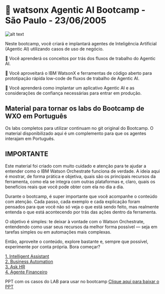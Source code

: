 # 🤖 watsonx Agentic AI Bootcamp - São Paulo - 23/06/2005

![alt text](/agentic-bootcamp.png)


Neste bootcamp, você criará e implantará agentes de Inteligência Artificial (Agentic AI) utilizando casos de uso de negócio.  

🚀 Você aprenderá os conceitos por trás dos fluxos de trabalho do Agentic AI.  

🚀 Você aproveitará o IBM WatsonX e ferramentas de código aberto para prototipação rápida low-code de fluxos de trabalho de Agentic AI.  

🚀 Você aprenderá como implantar um aplicativo Agentic AI e as considerações de confiança necessárias para entrar em produção.  

## Material para tornar os labs do Bootcamp de WXO em Português

Os labs completos para utilizar continuam no git original do Bootcamp. O material disponibilizado aqui é um complemento para que os agentes interajam em Português.

## IMPORTANTE
Este material foi criado com muito cuidado e atenção para te ajudar a entender como o IBM Watson Orchestrate funciona de verdade. A ideia aqui é mostrar, de forma prática e objetiva, quais são os principais recursos da ferramenta, como ela se integra com outras plataformas e, claro, quais os benefícios reais que você pode obter com ela no dia a dia.

Durante o bootcamp, é super importante que você acompanhe o conteúdo com atenção. Cada passo, cada exemplo e cada explicação foram pensados para que você não só veja o que está sendo feito, mas realmente entenda o que está acontecendo por trás das ações dentro da ferramenta.

O objetivo é simples: te deixar à vontade com o Watson Orchestrate, entendendo como usar seus recursos da melhor forma possível — seja em tarefas simples ou em automações mais complexas.

Então, aproveite o conteúdo, explore bastante e, sempre que possível, experimente por conta própria. Bora começar?


[1. Intelligent Assistant](docs/assistenteai.md)<br>
[2. Business Automation](docs/businessautomation.md)<br>
[3. Ask HR](docs/rh.md)<br>
[4. Agente Financeiro](docs/analistafinanceiro.md)<br>

PPT com os casos do LAB para usar no bootcamp
[Clique aqui para baixar o PPT](anexos/AI_Agent_Casos.pptx)<br>
